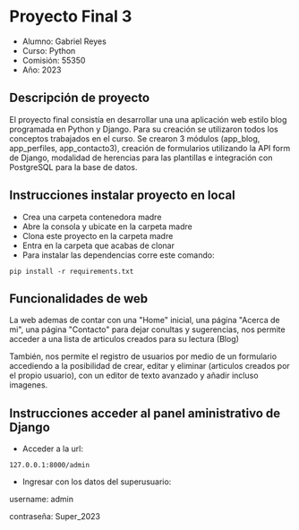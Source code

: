 # Proyecto Final 3

+ Alumno: Gabriel Reyes
+ Curso: Python
+ Comisión: 55350
+ Año: 2023



## Descripción de proyecto
El proyecto final consistía en desarrollar una una aplicación web estilo blog programada en Python y Django. 
Para su creación se utilizaron todos los conceptos trabajados en el curso. Se crearon 3 módulos (app_blog, app_perfiles, app_contacto3), creación de formularios utilizando la API form de Django, modalidad de herencias para las plantillas e integración con PostgreSQL para la base de datos.



## Instrucciones instalar proyecto en local

+ Crea una carpeta contenedora madre
+ Abre la consola y ubicate en la carpeta madre
+ Clona este proyecto en la carpeta madre
+ Entra en la carpeta que acabas de clonar
+ Para instalar las dependencias corre este comando:

```
pip install -r requirements.txt
```


## Funcionalidades de web

La web ademas de contar con una "Home" inicial, una página "Acerca de mi", una página "Contacto" para dejar conultas y sugerencias, nos permite acceder a una lista de articulos creados para su lectura (Blog)

También, nos permite el registro de usuarios por medio de un formulario accediendo a la posibilidad de crear, editar y eliminar (articulos creados por el propio usuario), con un editor de texto avanzado y añadir incluso imagenes. 


## Instrucciones acceder al panel aministrativo de Django

+ Acceder a la url:
```
127.0.0.1:8000/admin
```

+ Ingresar con los datos del superusuario:

username: admin

contraseña: Super_2023